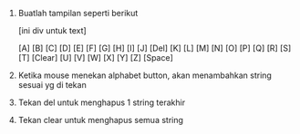 1. Buatlah tampilan seperti berikut

	[ini div untuk text]

	[A] [B] [C] [D] [E] [F] [G] [H] [I] [J] [Del]
	[K] [L] [M] [N] [O] [P] [Q] [R] [S] [T] [Clear]
	[U] [V] [W] [X] [Y] [Z] [Space]


2. Ketika mouse menekan alphabet button, akan menambahkan string sesuai yg di tekan
3. Tekan del untuk menghapus 1 string terakhir
4. Tekan clear untuk menghapus semua string